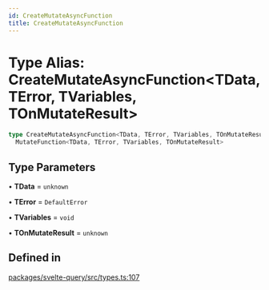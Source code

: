 ```yaml
---
id: CreateMutateAsyncFunction
title: CreateMutateAsyncFunction
---
```


# Type Alias: CreateMutateAsyncFunction\<TData, TError, TVariables, TOnMutateResult\>

```ts
type CreateMutateAsyncFunction<TData, TError, TVariables, TOnMutateResult> =
  MutateFunction<TData, TError, TVariables, TOnMutateResult>
```

## Type Parameters

• **TData** = `unknown`

• **TError** = `DefaultError`

• **TVariables** = `void`

• **TOnMutateResult** = `unknown`

## Defined in

[packages/svelte-query/src/types.ts:107](https://github.com/TanStack/query/blob/main/packages/svelte-query/src/types.ts#L107)

